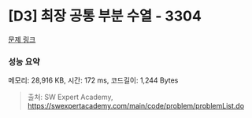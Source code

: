 # [D3] 최장 공통 부분 수열 - 3304 

[문제 링크](https://swexpertacademy.com/main/code/problem/problemDetail.do?contestProbId=AWBOHEx66kIDFAWr) 

### 성능 요약

메모리: 28,916 KB, 시간: 172 ms, 코드길이: 1,244 Bytes



> 출처: SW Expert Academy, https://swexpertacademy.com/main/code/problem/problemList.do